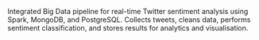 Integrated Big Data pipeline for real-time Twitter sentiment analysis using Spark, MongoDB, and PostgreSQL. Collects tweets, cleans data, performs sentiment classification, and stores results for analytics and visualisation.
